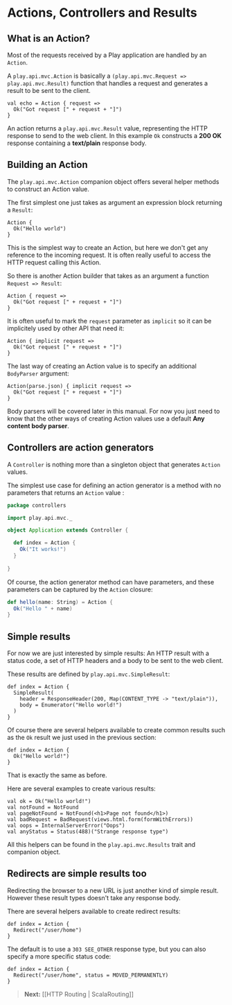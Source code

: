 # Actions, Controllers and Results

## What is an Action?

Most of the requests received by a Play application are handled by an `Action`. 

A `play.api.mvc.Action` is basically a `(play.api.mvc.Request => play.api.mvc.Result)` function that handles a request and generates a result to be sent to the client.

```
val echo = Action { request =>
  Ok("Got request [" + request + "]")
}
```

An action returns a `play.api.mvc.Result` value, representing the HTTP response to send to the web client. In this example `Ok` constructs a **200 OK** response containing a **text/plain** response body.

## Building an Action

The `play.api.mvc.Action` companion object offers several helper methods to construct an Action value. 

The first simplest one just takes as argument an expression block returning a `Result`:

```
Action {
  Ok("Hello world")
}
```

This is the simplest way to create an Action, but here we don't get any reference to the incoming request. It is often really useful to access the HTTP request calling this Action. 

So there is another Action builder that takes as an argument a function `Request => Result`:

```
Action { request =>
  Ok("Got request [" + request + "]")
}
```

It is often useful to mark the `request` parameter as `implicit` so it can be implicitely used by other API that need it:

```
Action { implicit request =>
  Ok("Got request [" + request + "]")
}
```

The last way of creating an Action value is to specify an additional `BodyParser` argument:

```
Action(parse.json) { implicit request =>
  Ok("Got request [" + request + "]")
}
```

Body parsers will be covered later in this manual.  For now you just need to know that the other ways of creating Action values use a default **Any content body parser**.

## Controllers are action generators

A `Controller` is nothing more than a singleton object that generates `Action` values. 

The simplest use case for defining an action generator is a method with no parameters that returns an `Action` value	:

```scala
package controllers

import play.api.mvc._

object Application extends Controller {

  def index = Action {
    Ok("It works!")
  }
    
}
```

Of course, the action generator method can have parameters, and these parameters can be captured by the `Action` closure:

```scala
def hello(name: String) = Action {
  Ok("Hello " + name)
}
```

## Simple results

For now we are just interested by simple results: An HTTP result with a status code, a set of HTTP headers and a body to be sent to the web client.

These results are defined by `play.api.mvc.SimpleResult`:

```
def index = Action {
  SimpleResult(
    header = ResponseHeader(200, Map(CONTENT_TYPE -> "text/plain")), 
    body = Enumerator("Hello world!")
  )
}
```

Of course there are several helpers available to create common results such as the `Ok` result we just used in the previous section:

```
def index = Action {
  Ok("Hello world!")
}
```

That is exactly the same as before.

Here are several examples to create various results:

```
val ok = Ok("Hello world!")
val notFound = NotFound
val pageNotFound = NotFound(<h1>Page not found</h1>)
val badRequest = BadRequest(views.html.form(formWithErrors))
val oops = InternalServerError("Oops")
val anyStatus = Status(488)("Strange response type")
```

All this helpers can be found in the `play.api.mvc.Results` trait and companion object.

## Redirects are simple results too

Redirecting the browser to a new URL is just another kind of simple result. However these result types doesn't take any response body.

There are several helpers available to create redirect results:

```
def index = Action {
  Redirect("/user/home")
}
```

The default is to use a `303 SEE_OTHER` response type, but you can also specify a more specific status code:

```
def index = Action {
  Redirect("/user/home", status = MOVED_PERMANENTLY)
}
```

> **Next:** [[HTTP Routing | ScalaRouting]]


